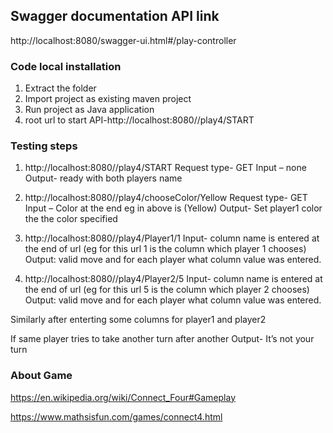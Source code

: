 ## Swagger documentation API link
http://localhost:8080/swagger-ui.html#/play-controller
 


### Code local installation
1. Extract the folder
2.  Import project as existing maven project
3.  Run project as Java application
4.  root url to start API-http://localhost:8080//play4/START

### Testing steps
1. http://localhost:8080//play4/START
Request type- GET
Input – none
Output- ready with both players name
 








2. http://localhost:8080//play4/chooseColor/Yellow
Request type- GET
Input – Color at the end eg in above is (Yellow)
Output- Set player1 color the the color specified

 



















3. http://localhost:8080//play4/Player1/1
Input- column name is entered at the end of url (eg for this url 1 is the column which player 1 chooses)
Output: valid move  and for each player what column value was entered.
 


4. http://localhost:8080//play4/Player2/5
Input- column name is entered at the end of url (eg for this url 5 is the column which player 2 chooses)
Output: valid move and for each player what column value was entered.
 


Similarly after enterting some columns for player1 and player2
 

If same player tries to take another turn after another
Output-  It’s not your turn
 

### About Game
https://en.wikipedia.org/wiki/Connect_Four#Gameplay

https://www.mathsisfun.com/games/connect4.html




